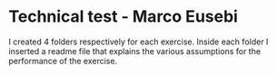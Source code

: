 # Technical test - Marco Eusebi
I created 4 folders respectively for each exercise. Inside each folder I inserted a readme file that explains the various assumptions for the performance of the exercise.
